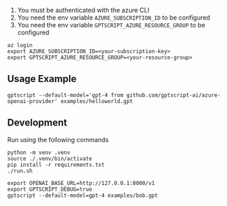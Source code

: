 1. You must be authenticated with the azure CLI
2. You need the env variable `AZURE_SUBSCRIPTION_ID` to be configured
3. You need the env variable `GPTSCRIPT_AZURE_RESOURCE_GROUP` to be configured

```
az login
export AZURE_SUBSCRIPTION_ID=<your-subscription-key>
export GPTSCRIPT_AZURE_RESOURCE_GROUP=<your-resource-group>
```

## Usage Example

```
gptscript --default-model='gpt-4 from github.com/gptscript-ai/azure-openai-provider' examples/helloworld.gpt
```

## Development

Run using the following commands

```
python -m venv .venv
source ./.venv/bin/activate
pip install -r requirements.txt
./run.sh
```

```
export OPENAI_BASE_URL=http://127.0.0.1:8000/v1
export GPTSCRIPT_DEBUG=true
gptscript --default-model=gpt-4 examples/bob.gpt
```
